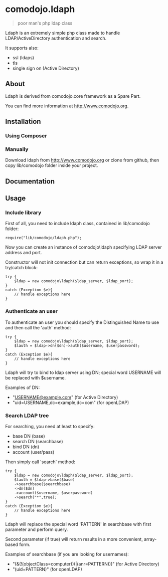 comodojo.ldaph
==============

> poor man's php ldap class

Ldaph is an extremely simple php class made to handle LDAP/ActiveDirectory authentication and search.

It supports also:

* ssl (ldaps)
* tls
* single sign on (Active Directory)

About
-----

Ldaph is derived from comodojo.core framework as a Spare Part.

You can find more information at http://www.comodojo.org.

Installation
------------

### Using Composer

### Manually

Download ldaph from http://www.comodojo.org or clone from github, then copy lib/comodojo folder inside your project.

Documentation
-------------

Usage
-----

### Include library

First of all, you need to include ldaph class, contained in lib/comodojo folder:

	require("lib/comodojo/ldaph.php");

Now you can create an instance of comodojo\ldaph specifying LDAP server address and port.

Constructor will not init connection but can return exceptions, so wrap it in a try/catch block:

	try {
		$ldap = new comodojo\ldaph($ldap_server, $ldap_port);
	}
	catch (Exception $e){
		// handle exceptions here
	}

### Authenticate an user

To authenticate an user you should specify the Distinguished Name to use and then call the 'auth' method:

	try {
		$ldap = new comodojo\ldaph($ldap_server, $ldap_port);
		$lauth = $ldap->dn($dn)->auth($username, $userpassword);
	}
	catch (Exception $e){
		// handle exceptions here
	}

Ldaph will try to bind to ldap server using DN; special word USERNAME will be replaced with $username.

Examples of DN:

* "USERNAME@example.com" (for Active Directory)
* "uid=USERNAME,dc=example,dc=com" (for openLDAP)

### Search LDAP tree

For searching, you need at least to specify:

* base DN (base)
* search DN (searchbase)
* bind DN (dn)
* account (user/pass)

Then simply call 'search' method:

	try {
		$ldap = new comodojo\ldaph($ldap_server, $ldap_port);
		$lauth = $ldap->base($base)
		->searchbase($searchbase)
		->dn($dn)
		->account($username, $userpassword)
		->search("*",true);
	}
	catch (Exception $e){
		// handle exceptions here
	}

Ldaph will replace the special word 'PATTERN' in searchbase with first parameter and perform query.

Second parameter (if true) will return results in a more convenient, array-based form.

Examples of searchbase (if you are looking for usernames):

* "(&(!(objectClass=computer))(|(anr=PATTERN)))" (for Active Directory)
* "(uid=PATTERN)" (for openLDAP)